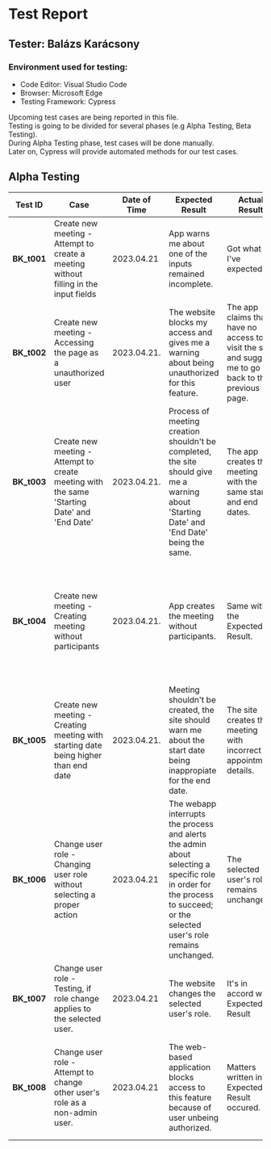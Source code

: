 # Test Report

## Tester: Balázs Karácsony

### Environment used for testing:

- Code Editor: Visual Studio Code
- Browser: Microsoft Edge
- Testing Framework: Cypress

Upcoming test cases are being reported in this file.  
Testing is going to be divided for several phases (e.g Alpha Testing, Beta Testing).  
During Alpha Testing phase, test cases will be done manually.  
Later on, Cypress will provide automated methods for our test cases. 

## Alpha Testing

| Test ID | Case | Date of Time | Expected Result | Actual Result | Note |
| ----------- | ----------- | ----------- | ----------- | ----------- | ----------- |
| **BK_t001** | Create new meeting - Attempt to create a meeting without filling in the input fields | 2023.04.21 | App warns me about one of the inputs remained incomplete. | Got what I've expected. | Did not find problems related to this matter! |
| **BK_t002** | Create new meeting - Accessing the page as a unauthorized user | 2023.04.21. | The website blocks my access and gives me a warning about being unauthorized for this feature. | The app claims that I have no access to visit the site, and suggest me to go back to the previous page. | Did not find any problems! |
| **BK_t003** | Create new meeting - Attempt to create meeting with the same 'Starting Date' and 'End Date' | 2023.04.21. | Process of meeting creation shouldn't be completed, the site should give me a warning about 'Starting Date' and 'End Date' being the same. | The app creates the meeting with the same start and end dates. | **Found a minor inconvenience!** <br /> Check the [issue #36](https://github.com/gyorkistamas/afp2-2023-tavasz-stopinventing/issues/36) for more info. |
| **BK_t004** | Create new meeting - Creating meeting without participants | 2023.04.21. | App creates the meeting without participants. | Same with the Expected Result. | Since the webapp has features for editing an existing meeting, where the scrum master also can add participants to it, it shouldn't be a problem. |
| **BK_t005** | Create new meeting - Creating meeting with starting date being higher than end date | 2023.04.21. | Meeting shouldn't be created, the site should warn me about the start date being inappropiate for the end date. | The site creates the meeting with incorrect appointment details. | **Found a problem!** <br /> See more at: [issue #37](https://github.com/gyorkistamas/afp2-2023-tavasz-stopinventing/issues/37) |
| **BK_t006** | Change user role - Changing user role without selecting a proper action | 2023.04.21 | The webapp interrupts the process and alerts the admin about selecting a specific role in order for the process to succeed; or the selected user's role remains unchanged. | The selected user's role remains unchanged. | No problems found! |
| **BK_t007** | Change user role - Testing, if role change applies to the selected user. | 2023.04.21 | The website changes the selected user's role. | It's in accord with Expected Result | No issues discovered! |
| **BK_t008** | Change user role - Attempt to change other user's role as a non-admin user.  | 2023.04.21 | The web-based application blocks access to this feature because of user unbeing authorized. | Matters written in Expected Result occured. | This feature cannot be triggered by a simple GET request (not that I have a problem with it). <br /> I did not bump into any issues! |
